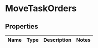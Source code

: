 
# MoveTaskOrders

## Properties
Name | Type | Description | Notes
------------ | ------------- | ------------- | -------------



